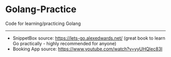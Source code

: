 # Golang-Practice
Code for learning/practicing Golang

---

- SnippetBox source: https://lets-go.alexedwards.net/ (great book to learn Go practically - highly recommended for anyone)  
- Booking App source: https://www.youtube.com/watch?v=yyUHQIec83I
